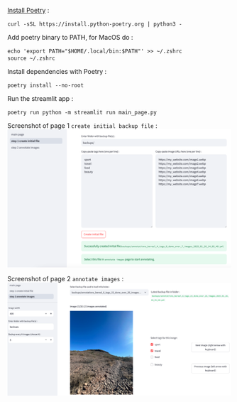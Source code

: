[Install Poetry](https://python-poetry.org/docs/#installation) :
```
curl -sSL https://install.python-poetry.org | python3 -
```

Add poetry binary to PATH, for MacOS do :
```
echo 'export PATH="$HOME/.local/bin:$PATH"' >> ~/.zshrc
source ~/.zshrc
```

Install dependencies with Poetry :
```
poetry install --no-root
```

Run the streamlit app :
```
poetry run python -m streamlit run main_page.py
```

Screenshot of page 1 `create initial backup file` :  
![](screenshot_page_1.png)

Screenshot of page 2 `annotate images` :  
![](screenshot_page_2.png)